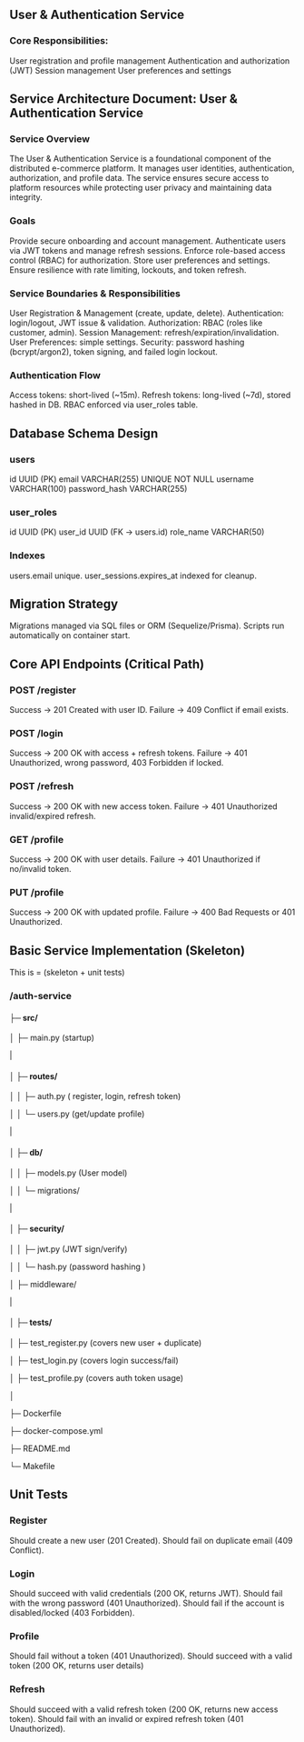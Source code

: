 ## User & Authentication Service
### Core Responsibilities:
User registration and profile management
Authentication and authorization (JWT)
Session management
User preferences and settings

## Service Architecture Document: User & Authentication Service
### Service Overview
The User & Authentication Service is a foundational component of the distributed e-commerce platform. It manages user identities, authentication, authorization, and profile data. The service ensures secure access to platform resources while protecting user privacy and maintaining data integrity.


### Goals
Provide secure onboarding and account management.
Authenticate users via JWT tokens and manage refresh sessions.
Enforce role-based access control (RBAC) for authorization.
Store user preferences and settings.
Ensure resilience with rate limiting, lockouts, and token refresh.


### Service Boundaries & Responsibilities
User Registration & Management (create, update, delete).
Authentication: login/logout, JWT issue & validation.
Authorization: RBAC (roles like customer, admin).
Session Management: refresh/expiration/invalidation.
User Preferences: simple settings.
Security: password hashing (bcrypt/argon2), token signing, and failed login lockout.


### Authentication Flow
Access tokens: short-lived (~15m).
Refresh tokens: long-lived (~7d), stored hashed in DB.
RBAC enforced via user_roles table.


## Database Schema Design
### users
id UUID (PK)
email VARCHAR(255) UNIQUE NOT NULL
username VARCHAR(100)
password_hash VARCHAR(255)

### user_roles
id UUID (PK)
user_id UUID (FK → users.id)
role_name VARCHAR(50)

### Indexes
users.email unique.
user_sessions.expires_at indexed for cleanup.

## Migration Strategy
Migrations managed via SQL files or ORM (Sequelize/Prisma).
Scripts run automatically on container start.

## Core API Endpoints (Critical Path)
### POST /register
Success → 201 Created with user ID.
Failure → 409 Conflict if email exists.

### POST /login
Success → 200 OK with access + refresh tokens.
Failure → 401 Unauthorized, wrong password, 403 Forbidden if locked.

### POST /refresh
Success → 200 OK with new access token.
Failure → 401 Unauthorized invalid/expired refresh.

### GET /profile
Success → 200 OK with user details.
Failure → 401 Unauthorized if no/invalid token.

### PUT /profile
Success → 200 OK with updated profile.
Failure → 400 Bad Requests or 401 Unauthorized.


## Basic Service Implementation (Skeleton)
This is = (skeleton + unit tests)

### /auth-service

  #### ├─ src/
  
  │   ├─ main.py              (startup)

  |

####  │   ├─ routes/
  
  │   │   ├─ auth.py          ( register, login, refresh token)
  
  │   │   └─ users.py         (get/update profile)

  |

  #### │   ├─ db/
  
  │   │   ├─ models.py        (User model)
  
  │   │   └─ migrations/    
  
  |
  
 #### │   ├─ security/
  
  │   │   ├─ jwt.py           (JWT sign/verify)
  
  │   │   └─ hash.py          (password hashing )
  
  │   ├─ middleware/
  
  | 
     
 #### │     ├─ tests/
  
  │   ├─ test_register.py    (covers new user + duplicate)
  
  │   ├─ test_login.py        (covers login success/fail)
  
  │   ├─ test_profile.py      (covers auth token usage)
  
  │
  
  ├─ Dockerfile   
  
  ├─ docker-compose.yml 
  
  ├─ README.md 
  
  └─ Makefile


## Unit Tests 
### Register
Should create a new user (201 Created).
Should fail on duplicate email (409 Conflict).

### Login
Should succeed with valid credentials (200 OK, returns JWT).
Should fail with the wrong password (401 Unauthorized).
Should fail if the account is disabled/locked (403 Forbidden).

### Profile
Should fail without a token (401 Unauthorized).
Should succeed with a valid token (200 OK, returns user details)

### Refresh 
Should succeed with a valid refresh token (200 OK, returns new access token).
Should fail with an invalid or expired refresh token (401 Unauthorized).

